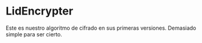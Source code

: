 # LidEncrypter
Este es nuestro algoritmo de cifrado en sus primeras versiones. Demasiado simple para ser cierto.
